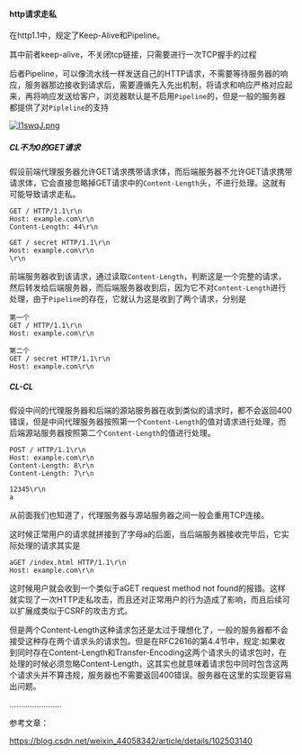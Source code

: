 #### http请求走私

在http1.1中，规定了Keep-Alive和Pipeline。

其中前者keep-alive，不关闭tcp链接，只需要进行一次TCP握手的过程

后者Pipeline，可以像流水线一样发送自己的HTTP请求，不需要等待服务器的响应，服务器那边接收到请求后，需要遵循先入先出机制，将请求和响应严格对应起来，再将响应发送给客户，浏览器默认是不启用`Pipeline`的，但是一般的服务器都提供了对`Pipleline`的支持

[![I1swqJ.png](https://z3.ax1x.com/2021/11/07/I1swqJ.png)](https://imgtu.com/i/I1swqJ)

##### CL不为0的GET请求

假设前端代理服务器允许GET请求携带请求体，而后端服务器不允许GET请求携带请求体，它会直接忽略掉GET请求中的`Content-Length`头，不进行处理。这就有可能导致请求走私。

```http
GET / HTTP/1.1\r\n
Host: example.com\r\n
Content-Length: 44\r\n
 
GET / secret HTTP/1.1\r\n
Host: example.com\r\n
\r\n
```

前端服务器收到该请求，通过读取`Content-Length`，判断这是一个完整的请求，然后转发给后端服务器，而后端服务器收到后，因为它不对`Content-Length`进行处理，由于`Pipeline`的存在，它就认为这是收到了两个请求，分别是

```http
第一个
GET / HTTP/1.1\r\n
Host: example.com\r\n
 
第二个
GET / secret HTTP/1.1\r\n
Host: example.com\r\n
```

##### CL-CL

假设中间的代理服务器和后端的源站服务器在收到类似的请求时，都不会返回400错误，但是中间代理服务器按照第一个`Content-Length`的值对请求进行处理，而后端源站服务器按照第二个`Content-Length`的值进行处理。

```http
POST / HTTP/1.1\r\n
Host: example.com\r\n
Content-Length: 8\r\n
Content-Length: 7\r\n
 
12345\r\n
a
```

从前面我们也知道了，代理服务器与源站服务器之间一般会重用TCP连接。

这时候正常用户的请求就拼接到了字母a的后面，当后端服务器接收完毕后，它实际处理的请求其实是

```http
aGET /index.html HTTP/1.1\r\n
Host: example.com\r\n
```

这时候用户就会收到一个类似于aGET request method not found的报错。这样就实现了一次HTTP走私攻击，而且还对正常用户的行为造成了影响，而且后续可以扩展成类似于CSRF的攻击方式。

但是两个Content-Length这种请求包还是太过于理想化了，一般的服务器都不会接受这种存在两个请求头的请求包。但是在RFC2616的第4.4节中，规定:如果收到同时存在Content-Length和Transfer-Encoding这两个请求头的请求包时，在处理的时候必须忽略Content-Length，这其实也就意味着请求包中同时包含这两个请求头并不算违规，服务器也不需要返回400错误。服务器在这里的实现更容易出问题。

.......................























参考文章：

https://blog.csdn.net/weixin_44058342/article/details/102503140




















